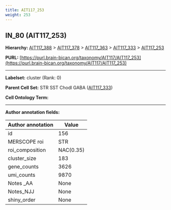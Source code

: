 ```yaml
---
title: AIT117_253
weight: 253
---
```

## IN_80 (AIT117_253)
<b>Hierarchy: </b>
[AIT117_388](../AIT117_388) >
[AIT117_378](../AIT117_378) >
[AIT117_363](../AIT117_363) >
[AIT117_333](../AIT117_333) >
[AIT117_253](../AIT117_253)

**PURL:** [https://purl.brain-bican.org/taxonomy/AIT117/AIT117_253](https://purl.brain-bican.org/taxonomy/AIT117/AIT117_253)

---


**Labelset:** cluster (Rank: 0)

**Parent Cell Set:** STR SST Chodl GABA ([AIT117_333](../AIT117_333))



**Cell Ontology Term:** 

[MARKER GENES.]: #


---

[TRANSFERRED ANNOTATIONS.]: #


[AUTHOR ANNOTATION FIELDS.]: #


**Author annotation fields:**

| Author annotation | Value |
|-------------------|-------|
|id|156|
|MERSCOPE roi|STR|
|roi_composition|NAC(0.35) | GPe(0.17) | CaB(0.12) | CaT(0.08) | CaH(0.08) | PuC(0.08) | PuPV(0.08)|
|cluster_size|183|
|gene_counts|3626|
|umi_counts|9870|
|Notes _AA|None|
|Notes_NJJ|None|
|shiny_order|None|
